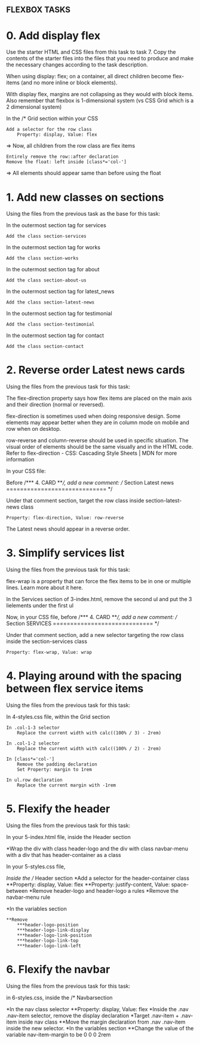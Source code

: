 ## FLEXBOX TASKS
# 0. Add display flex
Use the starter HTML and CSS files from this task to task 7. Copy the contents of the starter files into the files that you need to produce and make the necessary changes according to the task description.

When using display: flex; on a container, all direct children become flex-items (and no more inline or block elements).

With display flex, margins are not collapsing as they would with block items. Also remember that flexbox is 1-dimensional system (vs CSS Grid which is a 2 dimensional system)

In the /* Grid section within your CSS

    Add a selector for the row class
        Property: display, Value: flex

=> Now, all children from the row class are flex items

    Entirely remove the row::after declaration
    Remove the float: left inside [class*='col-']

=> All elements should appear same than before using the float

# 1. Add new classes on sections
Using the files from the previous task as the base for this task:

In the outermost section tag for services

    Add the class section-services

In the outermost section tag for works

    Add the class section-works

In the outermost section tag for about

    Add the class section-about-us

In the outermost section tag for latest_news

    Add the class section-latest-news

In the outermost section tag for testimonial

    Add the class section-testimonial

In the outermost section tag for contact

    Add the class section-contact

# 2. Reverse order Latest news cards
Using the files from the previous task for this task:

The flex-direction property says how flex items are placed on the main axis and their direction (normal or reversed).

flex-direction is sometimes used when doing responsive design. Some elements may appear better when they are in column mode on mobile and row when on desktop.

row-reverse and column-reverse should be used in specific situation. The visual order of elements should be the same visually and in the HTML code. Refer to flex-direction - CSS: Cascading Style Sheets | MDN for more information

In your CSS file:

Before /*** 4. CARD ***/, add a new comment: /* Section Latest news ============================= */

Under that comment section, target the row class inside section-latest-news class

    Property: flex-direction, Value: row-reverse

The Latest news should appear in a reverse order.

#  3. Simplify services list
Using the files from the previous task for this task:

flex-wrap is a property that can force the flex items to be in one or multiple lines. Learn more about it here.

In the Services section of 3-index.html, remove the second ul and put the 3 lielements under the first ul

Now, in your CSS file, before /*** 4. CARD ***/, add a new comment: /* Section SERVICES ============================= */

Under that comment section, add a new selector targeting the row class inside the section-services class

    Property: flex-wrap, Value: wrap

# 4. Playing around with the spacing between flex service items
Using the files from the previous task for this task:

In 4-styles.css file, within the Grid section

    In .col-1-3 selector
        Replace the current width with calc((100% / 3) - 2rem)

    In .col-1-2 selector
        Replace the current width with calc((100% / 2) - 2rem)

    In [class*='col-']
        Remove the padding declaration
        Set Property: margin to 1rem

    In ul.row declaration
        Replace the current margin with -1rem

# 5. Flexify the header
Using the files from the previous task for this task:

In your 5-index.html file, inside the Header section

*Wrap the div with class header-logo and the div with class navbar-menu with a div that has header-container as a class

In your 5-styles.css file,

*Inside the /* Header section
*Add a selector for the header-container class
    **Property: display, Value: flex
    **Property: justify-content, Value: space-between
*Remove header-logo and header-logo a rules
*Remove the navbar-menu rule

*In the variables section

    **Remove
        ***header-logo-position
        ***header-logo-link-display
        ***header-logo-link-position
        ***header-logo-link-top
        ***header-logo-link-left

# 6. Flexify the navbar
Using the files from the previous task for this task:

in 6-styles.css, inside the /* Navbarsection

*In the nav class selector
    **Property: display, Value: flex
*Inside the .nav .nav-item selector, remove the display declaration
*Target .nav-item + .nav-item inside nav class
    **Move the margin declaration from .nav .nav-item inside the new selector.
*In the variables section
    **Change the value of the variable nav-item-margin to be 0 0 0 2rem
